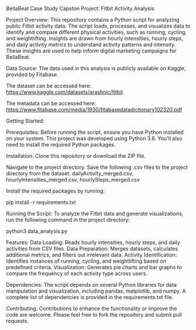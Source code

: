 BellaBeat Case Study Capston Project:  Fitbit Activity Analysis

Project Overview:
This repository contains a Python script for analyzing public Fitbit activity data. The script loads, processes, and visualizes data to identify and compare different physical activities, such as running, cycling, and weightlifting. Insights are drawn from hourly intensities, hourly steps, and daily activity metrics to understand activity patterns and intensity. These insights are used to help inform digital marketing campaigns for BellaBeat. 

Data Source:
The data used in this analysis is publicly available on Kaggle, provided by Fitabase.

The dataset can be accessed here: https://www.kaggle.com/datasets/arashnic/fitbit

The metadata can be accessed here: https://www.fitabase.com/media/1930/fitabasedatadictionary102320.pdf

Getting Started:

Prerequisites:
Before running the script, ensure you have Python installed on your system. This project was developed using Python 3.8. You'll also need to install the required Python packages.

Installation:
Clone this repository or download the ZIP file.

Navigate to the project directory. Save the following .csv files to the project directory from the dataset:  dailyActivity_merged.csv, hourlyIntensities_merged.csv, hourlySteps_merged.csv

Install the required packages by running:

pip install -r requirements.txt

Running the Script:
To analyze the Fitbit data and generate visualizations, run the following command in the project directory:

python3 data_analysis.py

Features:
Data Loading: Reads hourly intensities, hourly steps, and daily activities from CSV files.
Data Preparation: Merges datasets, calculates additional metrics, and filters out irrelevant data.
Activity Identification: Identifies instances of running, cycling, and weightlifting based on predefined criteria.
Visualization: Generates pie charts and bar graphs to compare the frequency of each activity type across users.

Dependencies:
The script depends on several Python libraries for data manipulation and visualization, including pandas, matplotlib, and numpy. A complete list of dependencies is provided in the requirements.txt file.

Contributing:
Contributions to enhance the functionality or improve the code are welcome. Please feel free to fork the repository and submit pull requests.